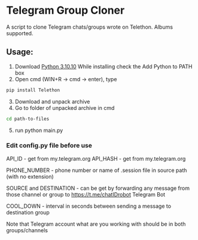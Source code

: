 # Telegram Group Cloner
A script to clone Telegram chats/groups wrote on Telethon. Albums supported.

## Usage:
1. Download [Python 3.10.10](https://www.python.org/downloads/release/python-31010/)
While installing check the Add Python to PATH box
2. Open cmd (WIN+R -> cmd -> enter), type
```sh
pip install Telethon
```
3. Download and unpack archive
4. Go to folder of unpacked archive in cmd
```sh
cd path-to-files
```
5. run python main.py


### Edit config.py file before use
API_ID - get from my.telegram.org
API_HASH - get from my.telegram.org

PHONE_NUMBER - phone number or name of .session file in source path (with no extension)

SOURCE and DESTINATION - can be get by forwarding any message from those channel or group to https://t.me/chatIDrobot Telegram Bot

COOL_DOWN - interval in seconds between sending a message to destination group

Note that Telegram account what are you working with should be in both groups/channels


